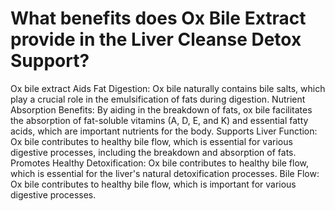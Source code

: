 # What benefits does Ox Bile Extract provide in the Liver Cleanse Detox Support?

Ox bile extract Aids Fat Digestion: Ox bile naturally contains bile salts, which play a crucial role in the emulsification of fats during digestion. Nutrient Absorption Benefits: By aiding in the breakdown of fats, ox bile facilitates the absorption of fat-soluble vitamins (A, D, E, and K) and essential fatty acids, which are important nutrients for the body. Supports Liver Function: Ox bile contributes to healthy bile flow, which is essential for various digestive processes, including the breakdown and absorption of fats. Promotes Healthy Detoxification: Ox bile contributes to healthy bile flow, which is essential for the liver's natural detoxification processes. Bile Flow: Ox bile contributes to healthy bile flow, which is important for various digestive processes.